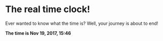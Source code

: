 # The real time clock!

Ever wanted to know what the time is? Well, your journey is about to end!

**The time is Nov 19, 2017, 15:46**